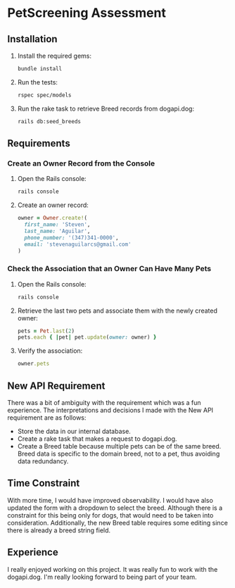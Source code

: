 # PetScreening Assessment

## Installation

1. Install the required gems:
    ```bash
    bundle install
    ```

2. Run the tests:
    ```bash
    rspec spec/models
    ```

3. Run the rake task to retrieve Breed records from dogapi.dog:
    ```bash
    rails db:seed_breeds
    ```

## Requirements

### Create an Owner Record from the Console

1. Open the Rails console:
    ```bash
    rails console
    ```

2. Create an owner record:
    ```ruby
    owner = Owner.create!(
      first_name: 'Steven',
      last_name: 'Aguilar',
      phone_number: '(347)341-0000',
      email: 'stevenaguilarcs@gmail.com'
    )
    ```

### Check the Association that an Owner Can Have Many Pets

1. Open the Rails console:
    ```bash
    rails console
    ```

2. Retrieve the last two pets and associate them with the newly created owner:
    ```ruby
    pets = Pet.last(2)
    pets.each { |pet| pet.update(owner: owner) }
    ```

3. Verify the association:
    ```ruby
    owner.pets
    ```

## New API Requirement

There was a bit of ambiguity with the requirement which was a fun experience. The interpretations and decisions I made with the New API requirement are as follows:

- Store the data in our internal database.
- Create a rake task that makes a request to dogapi.dog.
- Create a Breed table because multiple pets can be of the same breed. Breed data is specific to the domain breed, not to a pet, thus avoiding data redundancy.

## Time Constraint

With more time, I would have improved observability. I would have also updated the form with a dropdown to select the breed. Although there is a constraint for this being only for dogs, that would need to be taken into consideration. Additionally, the new Breed table requires some editing since there is already a breed string field.

## Experience

I really enjoyed working on this project. It was really fun to work with the dogapi.dog. I'm really looking forward to being part of your team.
